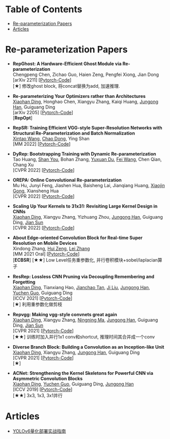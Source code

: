 # Table of Contents
- [Re-parameterization Papers](#re-parameterization-papers)
- [Articles](#articles)


# Re-parameterization Papers
- **RepGhost: A Hardware-Efficient Ghost Module via Re-parameterization** <Br>
Chengpeng Chen, Zichao Guo, Haien Zeng, Pengfei Xiong, Jian Dong <Br>
[arXiv 2211] [[Pytorch-Code](https://github.com/ChengpengChen/RepGhost)] <Br>
[★] 修改ghost block, 将concat替换为add, 加速推理.

- **Re-parameterizing Your Optimizers rather than Architectures** <Br>
[Xiaohan Ding](https://dingxiaohan.xyz/), Honghao Chen, Xiangyu Zhang, Kaiqi Huang, [Jungong Han](https://jungonghan.github.io/), Guiguang Ding <Br>
[arXiv 2205] [[Pytorch-Code](https://github.com/DingXiaoH/RepOptimizers)] <Br>
[**RepOpt**]

- **RepSR: Training Efficient VGG-style Super-Resolution Networks with Structural Re-Parameterization and Batch Normalization** <Br>
[Xintao Wang](https://xinntao.github.io/), [Chao Dong](http://xpixel.group/), Ying Shan <Br>
[MM 2022] [[Pytorch-Code](https://github.com/TencentARC/RepSR)] <Br>

- **DyRep: Bootstrapping Training with Dynamic Re-parameterization** <Br>
Tao Huang, [Shan You](https://shanyou92.github.io/), Bohan Zhang, [Yuxuan Du](https://yuxuan-du.github.io/), [Fei Wang](http://wangfei.info/), Chen Qian, Chang Xu <Br>
[CVPR 2022] [[Pytorch-Code](https://github.com/hunto/DyRep)] <Br>

- **OREPA: Online Convolutional Re-parameterization** <Br>
Mu Hu, Junyi Feng, Jiashen Hua, Baisheng Lai, Jianqiang Huang, [Xiaojin Gong](https://person.zju.edu.cn/en/gongxj), Xiansheng Hua <Br>
[CVPR 2022] [[Pytorch-Code](https://github.com/JUGGHM/OREPA_CVPR2022)] <Br>

- **Scaling Up Your Kernels to 31x31: Revisiting Large Kernel Design in CNNs** <Br>
[Xiaohan Ding](https://dingxiaohan.xyz/), Xiangyu Zhang, Yizhuang Zhou, [Jungong Han](https://jungonghan.github.io/), Guiguang Ding, [Jian Sun](http://www.jiansun.org/) <Br>
[CVPR 2022] [[Pytorch-Code](https://github.com/DingXiaoH/RepLKNet-pytorch)] <Br>

- **About Edge-oriented Convolution Block for Real-time Super Resolution on Mobile Devices** <Br>
Xindong Zhang, [Hui Zeng](https://huizeng.github.io/), [Lei Zhang](http://www4.comp.polyu.edu.hk/~cslzhang/) <Br>
[MM 2021 Oral] [[Pytorch-Code](https://github.com/xindongzhang/ECBSR)]  <Br>
[**ECBSR**] [★★] Low Level任务重参数化, 并行卷积模块+sobel/laplacian算子

- **ResRep: Lossless CNN Pruning via Decoupling Remembering and Forgetting** <Br>
[Xiaohan Ding](https://dingxiaohan.xyz/), Tianxiang Hao, [Jianchao Tan](https://jianchaotan.github.io/), [Ji Liu](https://jiliu-ml.org/), [Jungong Han](https://jungonghan.github.io/), [Yuchen Guo](http://ise.thss.tsinghua.edu.cn/MIG/gyc.html), Guiguang Ding <Br>
[ICCV 2021] [[Pytorch-Code](https://github.com/DingXiaoH/RepVGG)] <Br>
[★] 利用重参数化做剪枝

- **Repvgg: Making vgg-style convnets great again** <Br>
[Xiaohan Ding](https://dingxiaohan.xyz/), Xiangyu Zhang, [Ningning Ma](https://www.cse.ust.hk/~nmaac/), [Jungong Han](https://sites.google.com/site/jungonghan77/), Guiguang Ding, [Jian Sun](http://www.jiansun.org/) <Br>
[CVPR 2021] [[Pytorch-Code](https://github.com/DingXiaoH/RepVGG)] <Br>
[★★] 训练时加入并行1x1 conv和shortcut, 推理时间其合并成一个conv

- **Diverse Branch Block: Building a Convolution as an Inception-like Unit** <Br>
[Xiaohan Ding](https://dingxiaohan.xyz/), Xiangyu Zhang, [Jungong Han](https://sites.google.com/site/jungonghan77/), Guiguang Ding <Br>
[CVPR 2021] [[Pytorch-Code](https://github.com/DingXiaoH/DiverseBranchBlock)] <Br>
[★]

- **ACNet: Strengthening the Kernel Skeletons for Powerful CNN via Asymmetric Convolution Blocks** <Br>
[Xiaohan Ding](https://dingxiaohan.xyz/), [Yuchen Guo](http://ise.thss.tsinghua.edu.cn/MIG/gyc.html), Guiguang Ding, [Jungong Han](https://jungonghan.github.io/)  <Br>
[ICCV 2019] [[Pytorch-Code](https://github.com/DingXiaoH/ACNet)] <Br>
[★★] 3x3, 1x3, 3x1并行



# Articles
- [YOLOv6量化部署实战指南](https://zhuanlan.zhihu.com/p/568521540)